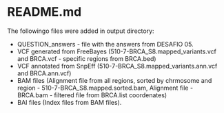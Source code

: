 # README.md
The followingo files were added in output directory:
- QUESTION_answers - file with the answers from DESAFIO 05.
- VCF generated from FreeBayes (510-7-BRCA_S8.mapped_variants.vcf and BRCA.vcf - specific regions from BRCA.bed)
- VCF annotated from SnpEff (510-7-BRCA_S8.mapped_variants.ann.vcf and BRCA.ann.vcf)
- BAM files (Alignment file from all regions, sorted by chrmosome and region - 510-7-BRCA_S8.mapped.sorted.bam, Alignment file - BRCA.bam - filtered file from BRCA.list coordenates)
- BAI files (Index files from BAM files).
